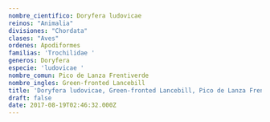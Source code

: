```yaml
---
nombre_cientifico: Doryfera ludovicae
reinos: "Animalia"
divisiones: "Chordata"
clases: "Aves"
ordenes: Apodiformes
familias: 'Trochilidae '
generos: Doryfera
especie: 'ludovicae '
nombre_comun: Pico de Lanza Frentiverde
nombre_ingles: Green-fronted Lancebill
title: 'Doryfera ludovicae, Green-fronted Lancebill, Pico de Lanza Frentiverde'
draft: false
date: 2017-08-19T02:46:32.000Z
---
```


